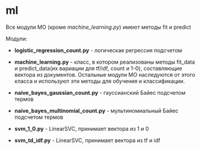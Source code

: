# ml

Все модули МО (кроме _machine_learning.py_) имеют методы fit и predict

Модули: 

* __logistic_regression_count.py__ - логическая регрессия подсчетом

*  __machine_learning.py__ - класс, в котором реализованы методы fit_data и predict_data(их вариации для tf/idf, count и 1-0), составляющие вектора из документов. Остальные модули МО наследуются от этого класса и используют эти методы для обучения и классификации.

* __naive_bayes_gaussian_count.py__ - гауссианский Байес подсчетом термов

* __naive_bayes_multinomial_count.py__ - мультиномиальный Байес подсчетом термов

* __svm_1_0.py__ - LinearSVC, принимает вектора из 1 и 0

* __svm_td_idf.py__ - LinearSVC, принимает вектора из tf и idf
